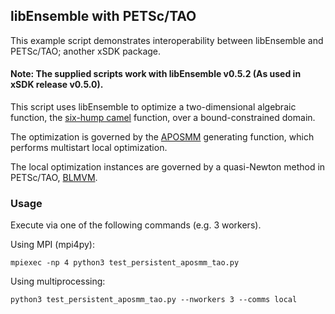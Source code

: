## libEnsemble with PETSc/TAO

This example script demonstrates interoperability between libEnsemble and
PETSc/TAO; another xSDK package.

#### Note: The supplied scripts work with libEnsemble v0.5.2 (As used in xSDK release v0.5.0).

This script uses libEnsemble to optimize a two-dimensional algebraic function, the [six-hump camel](https://www.sfu.ca/~ssurjano/camel6.html) function, over a bound-constrained domain.

The optimization is governed by the [APOSMM](https://www.mcs.anl.gov/~jlarson/APOSMM/) generating function, which performs multistart local optimization.

The local optimization instances are governed by a quasi-Newton method in
PETSc/TAO, [BLMVM](https://www.mcs.anl.gov/petsc/petsc-current/docs/manualpages/Tao/TAOBLMVM.html).

### Usage

Execute via one of the following commands (e.g. 3 workers).

Using MPI (mpi4py):

    mpiexec -np 4 python3 test_persistent_aposmm_tao.py

Using multiprocessing:

    python3 test_persistent_aposmm_tao.py --nworkers 3 --comms local
